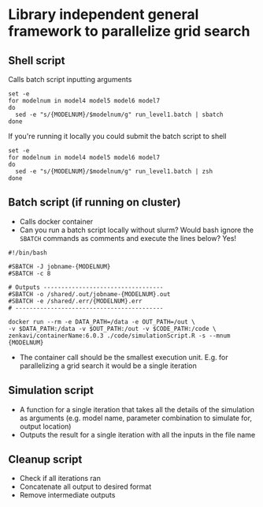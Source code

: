 # Library independent general framework to parallelize grid search

## Shell script

Calls batch script inputting arguments

```
set -e
for modelnum in model4 model5 model6 model7
do
  sed -e "s/{MODELNUM}/$modelnum/g" run_level1.batch | sbatch
done
```
If you're running it locally you could submit the batch script to shell

```
set -e
for modelnum in model4 model5 model6 model7
do
  sed -e "s/{MODELNUM}/$modelnum/g" run_level1.batch | zsh
done
```

## Batch script (if running on cluster)

- Calls docker container
- Can you run a batch script locally without slurm? Would bash ignore the `SBATCH` commands as comments and execute the lines below? Yes!

```
#!/bin/bash

#SBATCH -J jobname-{MODELNUM}
#SBATCH -c 8

# Outputs ----------------------------------
#SBATCH -o /shared/.out/jobname-{MODELNUM}.out
#SBATCH -e /shared/.err/{MODELNUM}.err
# ------------------------------------------

docker run --rm -e DATA_PATH=/data -e OUT_PATH=/out \
-v $DATA_PATH:/data -v $OUT_PATH:/out -v $CODE_PATH:/code \
zenkavi/containerName:6.0.3 ./code/simulationScript.R -s --mnum {MODELNUM}
```

- The container call should be the smallest execution unit. E.g. for parallelizing a grid search it would be a single iteration

## Simulation script

- A function for a single iteration that takes all the details of the simulation as arguments (e.g. model name, parameter combination to simulate for, output location)
- Outputs the result for a single iteration with all the inputs in the file name

## Cleanup script

- Check if all iterations ran
- Concatenate all output to desired format
- Remove intermediate outputs

